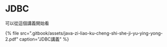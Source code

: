 # JDBC

可以從這個講義開始看

{% file src=".gitbook/assets/java-zi-liao-ku-cheng-shi-she-ji-yu-ying-yong-2.pdf" caption="JDBC講義" %}



